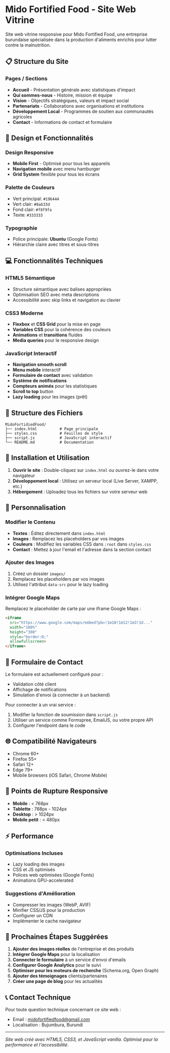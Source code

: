 # Mido Fortified Food - Site Web Vitrine

Site web vitrine responsive pour Mido Fortified Food, une entreprise burundaise spécialisée dans la production d'aliments enrichis pour lutter contre la malnutrition.

## 📋 Structure du Site

### Pages / Sections
- **Accueil** - Présentation générale avec statistiques d'impact
- **Qui sommes-nous** - Histoire, mission et équipe
- **Vision** - Objectifs stratégiques, valeurs et impact social
- **Partenariats** - Collaborations avec organisations et institutions
- **Développement Local** - Programmes de soutien aux communautés agricoles
- **Contact** - Informations de contact et formulaire

## 🎨 Design et Fonctionnalités

### Design Responsive
- **Mobile First** - Optimisé pour tous les appareils
- **Navigation mobile** avec menu hamburger
- **Grid System** flexible pour tous les écrans

### Palette de Couleurs
- Vert principal: `#196444`
- Vert clair: `#8ab33d`
- Fond clair: `#f8f9fa`
- Texte: `#333333`

### Typographie
- Police principale: **Ubuntu** (Google Fonts)
- Hiérarchie claire avec titres et sous-titres

## 💻 Fonctionnalités Techniques

### HTML5 Sémantique
- Structure sémantique avec balises appropriées
- Optimisation SEO avec meta descriptions
- Accessibilité avec skip links et navigation au clavier

### CSS3 Moderne
- **Flexbox** et **CSS Grid** pour la mise en page
- **Variables CSS** pour la cohérence des couleurs
- **Animations** et **transitions** fluides
- **Media queries** pour le responsive design

### JavaScript Interactif
- **Navigation smooth scroll**
- **Menu mobile** interactif
- **Formulaire de contact** avec validation
- **Système de notifications**
- **Compteurs animés** pour les statistiques
- **Scroll to top** button
- **Lazy loading** pour les images (prêt)

## 📁 Structure des Fichiers

```
MidoFortidiedFood/
├── index.html          # Page principale
├── styles.css          # Feuilles de style
├── script.js           # JavaScript interactif
└── README.md           # Documentation
```

## 🚀 Installation et Utilisation

1. **Ouvrir le site** : Double-cliquez sur `index.html` ou ouvrez-le dans votre navigateur
2. **Développement local** : Utilisez un serveur local (Live Server, XAMPP, etc.)
3. **Hébergement** : Uploadez tous les fichiers sur votre serveur web

## 🔧 Personnalisation

### Modifier le Contenu
- **Textes** : Éditez directement dans `index.html`
- **Images** : Remplacez les placeholders par vos images
- **Couleurs** : Modifiez les variables CSS dans `:root` dans `styles.css`
- **Contact** : Mettez à jour l'email et l'adresse dans la section contact

### Ajouter des Images
1. Créez un dossier `images/`
2. Remplacez les placeholders par vos images
3. Utilisez l'attribut `data-src` pour le lazy loading

### Intégrer Google Maps
Remplacez le placeholder de carte par une iframe Google Maps :
```html
<iframe
  src="https://www.google.com/maps/embed?pb=!1m18!1m12!1m3!1d..."
  width="100%"
  height="300"
  style="border:0;"
  allowfullscreen>
</iframe>
```

## 📧 Formulaire de Contact

Le formulaire est actuellement configuré pour :
- Validation côté client
- Affichage de notifications
- Simulation d'envoi (à connecter à un backend)

Pour connecter à un vrai service :
1. Modifier la fonction de soumission dans `script.js`
2. Utiliser un service comme Formspree, EmailJS, ou votre propre API
3. Configurer l'endpoint dans le code

## 🌐 Compatibilité Navigateurs

- Chrome 60+
- Firefox 55+
- Safari 12+
- Edge 79+
- Mobile browsers (iOS Safari, Chrome Mobile)

## 📱 Points de Rupture Responsive

- **Mobile** : < 768px
- **Tablette** : 768px - 1024px
- **Desktop** : > 1024px
- **Mobile petit** : < 480px

## ⚡ Performance

### Optimisations Incluses
- Lazy loading des images
- CSS et JS optimisés
- Polices web optimisées (Google Fonts)
- Animations GPU-accelerated

### Suggestions d'Amélioration
- Compresser les images (WebP, AVIF)
- Minifier CSS/JS pour la production
- Configurer un CDN
- Implémenter le cache navigateur

## 🎯 Prochaines Étapes Suggérées

1. **Ajouter des images réelles** de l'entreprise et des produits
2. **Intégrer Google Maps** pour la localisation
3. **Connecter le formulaire** à un service d'envoi d'emails
4. **Configurer Google Analytics** pour le suivi
5. **Optimiser pour les moteurs de recherche** (Schema.org, Open Graph)
6. **Ajouter des témoignages** clients/partenaires
7. **Créer une page de blog** pour les actualités

## 📞 Contact Technique

Pour toute question technique concernant ce site web :
- Email : midofortifiedfood@gmail.com
- Localisation : Bujumbura, Burundi

---

*Site web créé avec HTML5, CSS3, et JavaScript vanilla. Optimisé pour la performance et l'accessibilité.*